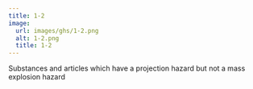 ```yaml
---
title: 1-2
image:
  url: images/ghs/1-2.png
  alt: 1-2.png
  title: 1-2
---
```


Substances and articles which have a projection hazard but not a mass explosion hazard
